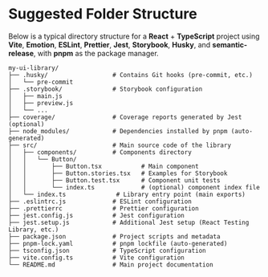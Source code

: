 # Suggested Folder Structure

Below is a typical directory structure for a **React** + **TypeScript** project using **Vite**, **Emotion**, **ESLint**, **Prettier**, **Jest**, **Storybook**, **Husky**, and **semantic-release**, with **pnpm** as the package manager.

```plaintext
my-ui-library/
├── .husky/                  # Contains Git hooks (pre-commit, etc.)
│   └── pre-commit
├── .storybook/              # Storybook configuration
│   ├── main.js
│   ├── preview.js
│   └── ...
├── coverage/                # Coverage reports generated by Jest (optional)
├── node_modules/            # Dependencies installed by pnpm (auto-generated)
├── src/                     # Main source code of the library
│   ├── components/          # Components directory
│   │   └── Button/
│   │       ├── Button.tsx           # Main component
│   │       ├── Button.stories.tsx   # Examples for Storybook
│   │       ├── Button.test.tsx      # Component unit tests
│   │       └── index.ts             # (optional) component index file
│   └── index.ts              # Library entry point (main exports)
├── .eslintrc.js             # ESLint configuration
├── .prettierrc              # Prettier configuration
├── jest.config.js           # Jest configuration
├── jest.setup.js            # Additional Jest setup (React Testing Library, etc.)
├── package.json             # Project scripts and metadata
├── pnpm-lock.yaml           # pnpm lockfile (auto-generated)
├── tsconfig.json            # TypeScript configuration
├── vite.config.ts           # Vite configuration
└── README.md                # Main project documentation
```
